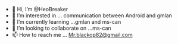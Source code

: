 - 👋 Hi, I’m @HeoBreaker
- 👀 I’m interested in ... communication between Android and gmlan
- 🌱 I’m currently learning ...gmlan and ms-can
- 💞️ I’m looking to collaborate on ...ms-can
- 📫 How to reach me ... Mr.blackop82@gmail.com

<!---
HeoBreaker/HeoBreaker is a ✨ special ✨ repository because its `README.md` (this file) appears on your GitHub profile.
You can click the Preview link to take a look at your changes.
--->

